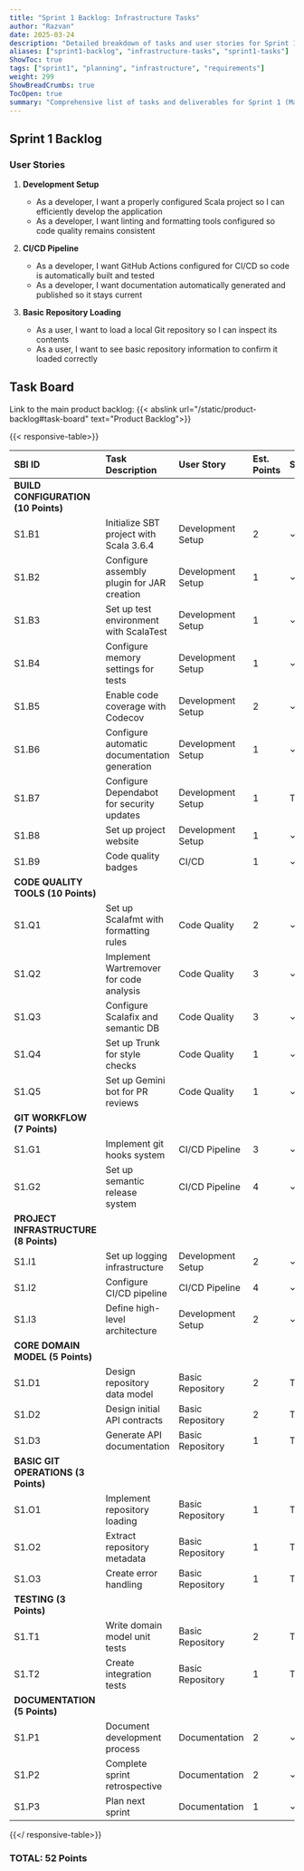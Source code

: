 ```yaml
---
title: "Sprint 1 Backlog: Infrastructure Tasks"
author: "Razvan"
date: 2025-03-24
description: "Detailed breakdown of tasks and user stories for Sprint 1's infrastructure setup phase"
aliases: ["sprint1-backlog", "infrastructure-tasks", "sprint1-tasks"]
ShowToc: true
tags: ["sprint1", "planning", "infrastructure", "requirements"]
weight: 299
ShowBreadCrumbs: true
TocOpen: true
summary: "Comprehensive list of tasks and deliverables for Sprint 1 (March 24-30, 2025), focusing on establishing project infrastructure, development environment, and CI/CD pipeline setup."
---
```


## Sprint 1 Backlog

### User Stories
1. **Development Setup**
   - As a developer, I want a properly configured Scala project so I can efficiently develop the application
   - As a developer, I want linting and formatting tools configured so code quality remains consistent

2. **CI/CD Pipeline**
   - As a developer, I want GitHub Actions configured for CI/CD so code is automatically built and tested
   - As a developer, I want documentation automatically generated and published so it stays current

3. **Basic Repository Loading**
   - As a user, I want to load a local Git repository so I can inspect its contents
   - As a user, I want to see basic repository information to confirm it loaded correctly

## Task Board

Link to the main product backlog: {{< abslink url="/static/product-backlog#task-board" text="Product Backlog">}}

{{< responsive-table>}}

| SBI ID                                | Task Description                             | User Story        | Est. Points | Status |
| :------------------------------------ | :------------------------------------------- | :---------------- | :---------- | :----- |
| **BUILD CONFIGURATION (10 Points)**   |                                              |                   |             |        |
| S1.B1                                 | Initialize SBT project with Scala 3.6.4      | Development Setup | 2           | ✓      |
| S1.B2                                 | Configure assembly plugin for JAR creation   | Development Setup | 1           | ✓      |
| S1.B3                                 | Set up test environment with ScalaTest       | Development Setup | 1           | ✓      |
| S1.B4                                 | Configure memory settings for tests          | Development Setup | 1           | ✓      |
| S1.B5                                 | Enable code coverage with Codecov            | Development Setup | 2           | ✓      |
| S1.B6                                 | Configure automatic documentation generation | Development Setup | 1           | ✓      |
| S1.B7                                 | Configure Dependabot for security updates    | Development Setup | 1           | To Do  |
| S1.B8                                 | Set up project website                       | Development Setup | 1           | ✓      |
| S1.B9                                 | Code quality badges                          | CI/CD             | 1           | ✓      |
| **CODE QUALITY TOOLS (10 Points)**    |                                              |                   |             |        |
| S1.Q1                                 | Set up Scalafmt with formatting rules        | Code Quality      | 2           | ✓      |
| S1.Q2                                 | Implement Wartremover for code analysis      | Code Quality      | 3           | ✓      |
| S1.Q3                                 | Configure Scalafix and semantic DB           | Code Quality      | 3           | ✓      |
| S1.Q4                                 | Set up Trunk for style checks                | Code Quality      | 1           | ✓      |
| S1.Q5                                 | Set up Gemini bot for PR reviews             | Code Quality      | 1           | ✓      |
| **GIT WORKFLOW (7 Points)**           |                                              |                   |             |        |
| S1.G1                                 | Implement git hooks system                   | CI/CD Pipeline    | 3           | ✓      |
| S1.G2                                 | Set up semantic release system               | CI/CD Pipeline    | 4           | ✓      |
| **PROJECT INFRASTRUCTURE (8 Points)** |                                              |                   |             |        |
| S1.I1                                 | Set up logging infrastructure                | Development Setup | 2           | ✓      |
| S1.I2                                 | Configure CI/CD pipeline                     | CI/CD Pipeline    | 4           | ✓      |
| S1.I3                                 | Define high-level architecture               | Development Setup | 2           | ✓      |
| **CORE DOMAIN MODEL (5 Points)**      |                                              |                   |             |        |
| S1.D1                                 | Design repository data model                 | Basic Repository  | 2           | To Do  |
| S1.D2                                 | Design initial API contracts                 | Basic Repository  | 2           | To Do  |
| S1.D3                                 | Generate API documentation                   | Basic Repository  | 1           | To Do  |
| **BASIC GIT OPERATIONS (3 Points)**   |                                              |                   |             |        |
| S1.O1                                 | Implement repository loading                 | Basic Repository  | 1           | To Do  |
| S1.O2                                 | Extract repository metadata                  | Basic Repository  | 1           | To Do  |
| S1.O3                                 | Create error handling                        | Basic Repository  | 1           | To Do  |
| **TESTING (3 Points)**                |                                              |                   |             |        |
| S1.T1                                 | Write domain model unit tests                | Basic Repository  | 2           | To Do  |
| S1.T2                                 | Create integration tests                     | Basic Repository  | 1           | To Do  |
| **DOCUMENTATION (5 Points)**          |                                              |                   |             |        |
| S1.P1                                 | Document development process                 | Documentation     | 2           | ✓      |
| S1.P2                                 | Complete sprint retrospective                | Documentation     | 2           | ✓      |
| S1.P3                                 | Plan next sprint                             | Documentation     | 1           | ✓      |

{{</ responsive-table>}}

### TOTAL: 52 Points
